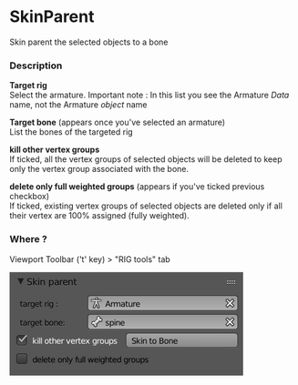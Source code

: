 # SkinParent

Skin parent the selected objects to a bone


### Description

**Target rig**  
Select the armature. Important note : In this list you see the Armature *Data* name, not the Armature *object* name

**Target bone** (appears once you've selected an armature)  
List the bones of the targeted rig

**kill other vertex groups**  
If ticked, all the vertex groups of selected objects will be deleted to keep only the vertex group associated with the bone.

**delete only full weighted groups** (appears if you've ticked previous checkbox)  
If ticked, existing vertex groups of selected objects are deleted only if all their vertex are 100% assigned (fully weighted).


### Where ?

Viewport Toolbar ('t' key) > "RIG tools" tab  

![skin parent panel](https://github.com/Pullusb/images_repo/raw/master/blender_SkinParent_panel.png)
